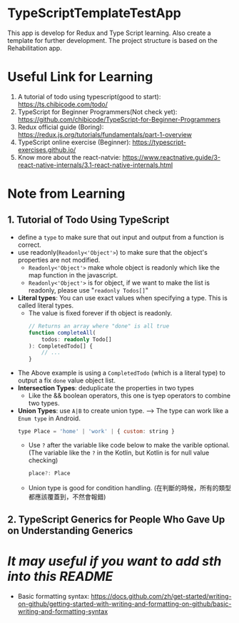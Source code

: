 # TypeScriptTemplateTestApp
This app is develop for Redux and Type Script learning. Also create a template for further development. The project structure is based on the Rehabilitation app.

# Useful Link for Learning
  1. A tutorial of todo using typescript(good to start): https://ts.chibicode.com/todo/
  2. TypeScript for Beginner Programmers(Not check yet): https://github.com/chibicode/TypeScript-for-Beginner-Programmers
  3. Redux official guide (Boring): https://redux.js.org/tutorials/fundamentals/part-1-overview
  4. TypeScript online exercise (Beginner): https://typescript-exercises.github.io/
  5. Know more about the react-natvie: https://www.reactnative.guide/3-react-native-internals/3.1-react-native-internals.html

# Note from Learning

## 1. Tutorial of Todo Using TypeScript
  - define a `type` to make sure that out input and output from a function is correct.
  - use readonly(`Readonly<'Object'>`) to make sure that the object's properties are not modified.
    - `Readonly<'Object'>` make whole object is readonly which like the map function in the javascript.
    - `Readonly<'Object'>` is for object, if we want to make the list is readonly, please use "`readonly Todos[]`"
  - **Literal types**: You can use exact values when specifying a type. This is called literal types.
    - The value is fixed forever if th object is readonly.
        ```typescript
        // Returns an array where "done" is all true
        function completeAll(
            todos: readonly Todo[]
        ): CompletedTodo[] {
            // ...
        }
        ```
  - The Above example is using a `CompletedTodo` (which is a literal type) to output a fix `done` value object list.
  - **Intersection Types**: deduplicate the properties in two types
    - Like the && boolean operators, this one is tyep operators to combine two types.
  - **Union Types**: use `A|B` to create union type. --> The type can work like a `Enum type` in Android.
      ``` javascript
      type Place = 'home' | 'work' | { custom: string }
      ```
    - Use `?` after the variable like code below to make the varible optional. (The variable like the `?` in the Kotlin, but Kotlin is for null value checking)
      ``` javascript
      place?: Place
      ```
    - Union type is good for condition handling. (在判斷的時候，所有的類型都應該覆蓋到，不然會報錯)

## 2. TypeScript Generics for People Who Gave Up on Understanding Generics



# *It may useful if you want to add sth into this README*
  - Basic formatting syntax: https://docs.github.com/zh/get-started/writing-on-github/getting-started-with-writing-and-formatting-on-github/basic-writing-and-formatting-syntax
